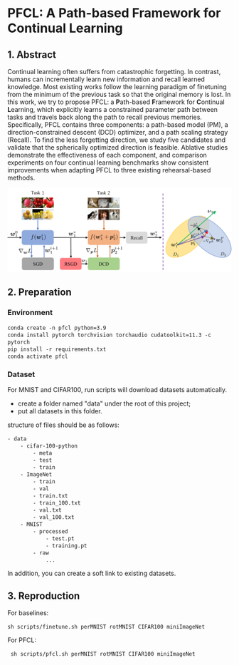 # PFCL: A Path-based Framework for Continual Learning

## 1. Abstract

  Continual learning often suffers from catastrophic forgetting.
  In contrast, humans can incrementally learn new information and recall learned knowledge.
  Most existing works follow the learning paradigm of finetuning from the minimum of the previous task so that the original memory is lost.
  In this work, we try to propose PFCL: a **P**ath-based **F**ramework for **C**ontinual **L**earning, which explicitly learns a constrained parameter path between tasks and travels back along the path to recall previous memories.
  Specifically, PFCL contains three components: a path-based model (PM), a direction-constrained descent (DCD) optimizer, and a path scaling strategy (Recall).
  To find the less forgetting direction, we study five candidates and validate that the spherically optimized direction is feasible.
  Ablative studies demonstrate the effectiveness of each component, and comparison experiments on four continual learning benchmarks show consistent improvements when adapting PFCL to three existing rehearsal-based methods.

![framework](framework.png)

## 2. Preparation

### Environment

```
conda create -n pfcl python=3.9
conda install pytorch torchvision torchaudio cudatoolkit=11.3 -c pytorch
pip install -r requirements.txt
conda activate pfcl
```

### Dataset

For MNIST and CIFAR100, run scripts will download datasets automatically.
- create a folder named "data" under the root of this project;
- put all datasets in this folder.

structure of files should be as follows:

    - data
        - cifar-100-python
            - meta
            - test
            - train
        - ImageNet
            - train
            - val
            - train.txt
            - train_100.txt
            - val.txt
            - val_100.txt
        - MNIST
            - processed
                - test.pt
                - training.pt
            - raw
                ...

In addition, you can create a soft link to existing datasets.

## 3. Reproduction

For baselines:
````
sh scripts/finetune.sh perMNIST rotMNIST CIFAR100 miniImageNet
````

For PFCL:
````
 sh scripts/pfcl.sh perMNIST rotMNIST CIFAR100 miniImageNet
````

